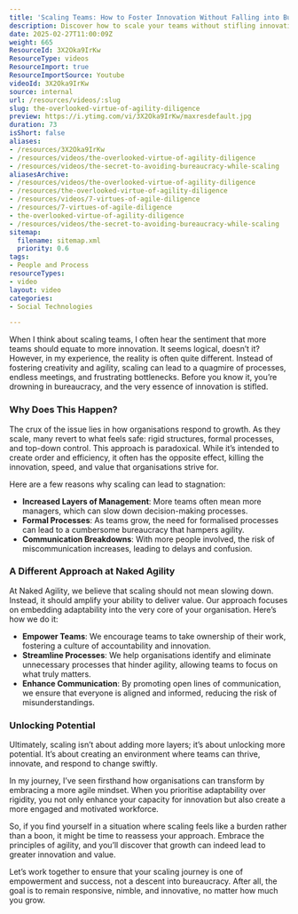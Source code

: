```yaml
---
title: 'Scaling Teams: How to Foster Innovation Without Falling into Bureaucracy'
description: Discover how to scale your teams without stifling innovation. Learn to empower, streamline, and enhance communication for agile growth.
date: 2025-02-27T11:00:09Z
weight: 665
ResourceId: 3X2Oka9IrKw
ResourceType: videos
ResourceImport: true
ResourceImportSource: Youtube
videoId: 3X2Oka9IrKw
source: internal
url: /resources/videos/:slug
slug: the-overlooked-virtue-of-agility-diligence
preview: https://i.ytimg.com/vi/3X2Oka9IrKw/maxresdefault.jpg
duration: 73
isShort: false
aliases:
- /resources/3X2Oka9IrKw
- /resources/videos/the-overlooked-virtue-of-agility-diligence
- /resources/videos/the-secret-to-avoiding-bureaucracy-while-scaling
aliasesArchive:
- /resources/videos/the-overlooked-virtue-of-agility-diligence
- /resources/the-overlooked-virtue-of-agility-diligence
- /resources/videos/7-virtues-of-agile-diligence
- /resources/7-virtues-of-agile-diligence
- the-overlooked-virtue-of-agility-diligence
- /resources/videos/the-secret-to-avoiding-bureaucracy-while-scaling
sitemap:
  filename: sitemap.xml
  priority: 0.6
tags:
- People and Process
resourceTypes:
- video
layout: video
categories:
- Social Technologies

---
```

When I think about scaling teams, I often hear the sentiment that more teams should equate to more innovation. It seems logical, doesn’t it? However, in my experience, the reality is often quite different. Instead of fostering creativity and agility, scaling can lead to a quagmire of processes, endless meetings, and frustrating bottlenecks. Before you know it, you’re drowning in bureaucracy, and the very essence of innovation is stifled.

### Why Does This Happen?

The crux of the issue lies in how organisations respond to growth. As they scale, many revert to what feels safe: rigid structures, formal processes, and top-down control. This approach is paradoxical. While it’s intended to create order and efficiency, it often has the opposite effect, killing the innovation, speed, and value that organisations strive for.

Here are a few reasons why scaling can lead to stagnation:

- **Increased Layers of Management**: More teams often mean more managers, which can slow down decision-making processes.
- **Formal Processes**: As teams grow, the need for formalised processes can lead to a cumbersome bureaucracy that hampers agility.
- **Communication Breakdowns**: With more people involved, the risk of miscommunication increases, leading to delays and confusion.

### A Different Approach at Naked Agility

At Naked Agility, we believe that scaling should not mean slowing down. Instead, it should amplify your ability to deliver value. Our approach focuses on embedding adaptability into the very core of your organisation. Here’s how we do it:

- **Empower Teams**: We encourage teams to take ownership of their work, fostering a culture of accountability and innovation.
- **Streamline Processes**: We help organisations identify and eliminate unnecessary processes that hinder agility, allowing teams to focus on what truly matters.
- **Enhance Communication**: By promoting open lines of communication, we ensure that everyone is aligned and informed, reducing the risk of misunderstandings.

### Unlocking Potential

Ultimately, scaling isn’t about adding more layers; it’s about unlocking more potential. It’s about creating an environment where teams can thrive, innovate, and respond to change swiftly. 

In my journey, I’ve seen firsthand how organisations can transform by embracing a more agile mindset. When you prioritise adaptability over rigidity, you not only enhance your capacity for innovation but also create a more engaged and motivated workforce.

So, if you find yourself in a situation where scaling feels like a burden rather than a boon, it might be time to reassess your approach. Embrace the principles of agility, and you’ll discover that growth can indeed lead to greater innovation and value. 

Let’s work together to ensure that your scaling journey is one of empowerment and success, not a descent into bureaucracy. After all, the goal is to remain responsive, nimble, and innovative, no matter how much you grow.
